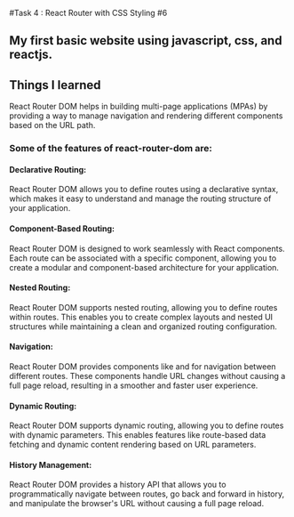 #Task 4 : React Router with CSS Styling #6

## My first basic website using javascript, css, and reactjs.

## Things I learned
React Router DOM helps in building multi-page applications (MPAs) by providing a way to manage navigation and rendering different components based on the URL path.

### Some of the features of react-router-dom are:

#### Declarative Routing:
 React Router DOM allows you to define routes using a declarative syntax, which makes it easy to understand and manage the routing structure of your application.
#### Component-Based Routing: 
React Router DOM is designed to work seamlessly with React components. Each route can be associated with a specific component, allowing you to create a modular and component-based architecture for your application.
#### Nested Routing: 
React Router DOM supports nested routing, allowing you to define routes within routes. This enables you to create complex layouts and nested UI structures while maintaining a clean and organized routing configuration.
#### Navigation: 
React Router DOM provides components like <Link> and <NavLink> for navigation between different routes. These components handle URL changes without causing a full page reload, resulting in a smoother and faster user experience.
#### Dynamic Routing: 
React Router DOM supports dynamic routing, allowing you to define routes with dynamic parameters. This enables features like route-based data fetching and dynamic content rendering based on URL parameters.

#### History Management: 
React Router DOM provides a history API that allows you to programmatically navigate between routes, go back and forward in history, and manipulate the browser's URL without causing a full page reload.